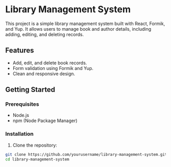 # Library Management System

This project is a simple library management system built with React, Formik, and Yup. It allows users to manage book and author details, including adding, editing, and deleting records.

## Features

- Add, edit, and delete book records.
- Form validation using Formik and Yup.
- Clean and responsive design.

## Getting Started

### Prerequisites

- Node.js
- npm (Node Package Manager)

### Installation

1. Clone the repository:

```bash
git clone https://github.com/yourusername/library-management-system.git
cd library-management-system
